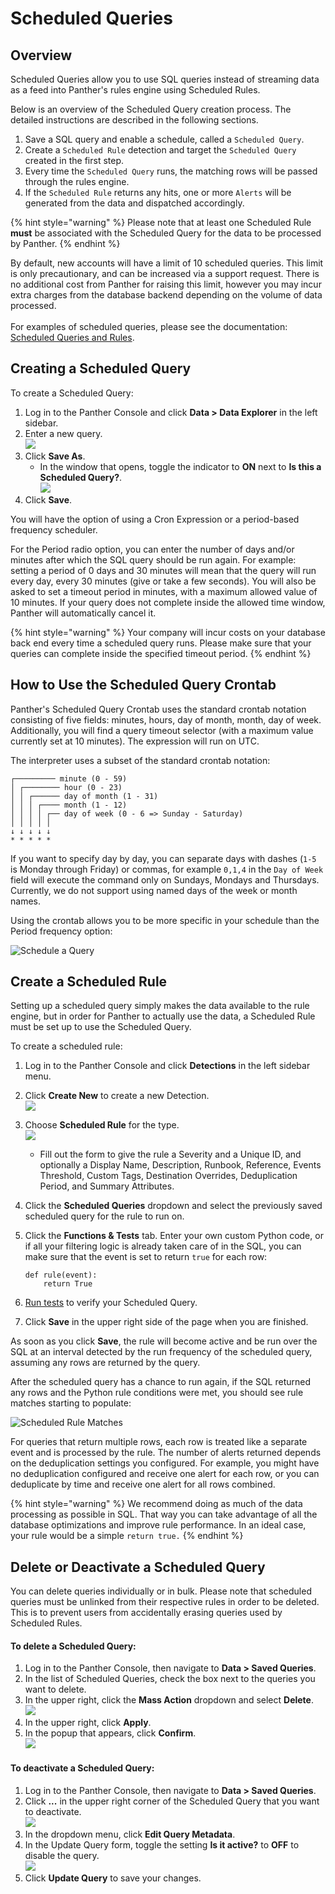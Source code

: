 # Scheduled Queries

## Overview

Scheduled Queries allow you to use SQL queries instead of streaming data as a feed into Panther's rules engine using Scheduled Rules.

Below is an overview of the Scheduled Query creation process. The detailed instructions are described in the following sections.

1. Save a SQL query and enable a schedule, called a `Scheduled Query`.
2. Create a `Scheduled Rule` detection and target the `Scheduled Query` created in the first step.
3. Every time the `Scheduled Query` runs, the matching rows will be passed through the rules engine.
4. If the `Scheduled Rule` returns any hits, one or more `Alerts` will be generated from the data and dispatched accordingly.

{% hint style="warning" %}
Please note that at least one Scheduled Rule **must** be associated with the Scheduled Query for the data to be processed by Panther.
{% endhint %}

By default, new accounts will have a limit of 10 scheduled queries. This limit is only precautionary, and can be increased via a support request. There is no additional cost from Panther for raising this limit, however you may incur extra charges from the database backend depending on the volume of data processed.\
\
For examples of scheduled queries, please see the documentation: [Scheduled Queries and Rules](https://docs.runpanther.io/data-analytics/example-queries#scheduled-queries-and-rules).

## Creating a Scheduled Query

To create a Scheduled Query:

1. Log in to the Panther Console and click **Data > Data Explorer** in the left sidebar.
2. Enter a new query.\
   ![](<../.gitbook/assets/Screen Shot 2022-03-21 at 10.15.07 AM.png>)
3. Click **Save As**.&#x20;
   * In the window that opens, toggle the indicator to **ON** next to **Is this a Scheduled Query?**.\
     ![](../.gitbook/assets/schedule-query.png)
4. Click **Save**.

You will have the option of using a Cron Expression or a period-based frequency scheduler.&#x20;

For the Period radio option, you can enter the number of days and/or minutes after which the SQL query should be run again. For example: setting a period of 0 days and 30 minutes will mean that the query will run every day, every 30 minutes (give or take a few seconds). You will also be asked to set a timeout period in minutes, with a maximum allowed value of 10 minutes. If your query does not complete inside the allowed time window, Panther will automatically cancel it.

{% hint style="warning" %}
Your company will incur costs on your database back end every time a scheduled query runs. Please make sure that your queries can complete inside the specified timeout period.
{% endhint %}

## How to Use the Scheduled Query Crontab

Panther's Scheduled Query Crontab uses the standard crontab notation consisting of five fields: minutes, hours, day of month, month, day of week. Additionally, you will find a query timeout selector (with a maximum value currently set at 10 minutes). The expression will run on UTC.

The interpreter uses a subset of the standard crontab notation:

```
┌───────── minute (0 - 59)
│ ┌──────── hour (0 - 23)
│ │ ┌────── day of month (1 - 31)
│ │ │ ┌──── month (1 - 12)
│ │ │ │ ┌── day of week (0 - 6 => Sunday - Saturday)
│ │ │ │ │               
↓ ↓ ↓ ↓ ↓
* * * * *
```

If you want to specify day by day, you can separate days with dashes (`1-5` is Monday through Friday) or commas, for example `0,1,4` in the `Day of Week` field will execute the command only on Sundays, Mondays and Thursdays. Currently, we do not support using named days of the week or month names.

Using the crontab allows you to be more specific in your schedule than the Period frequency option:

![Schedule a Query](../.gitbook/assets/scheduled-query-crontab.png)

## Create a Scheduled Rule

Setting up a scheduled query simply makes the data available to the rule engine, but in order for Panther to actually use the data, a Scheduled Rule must be set up to use the Scheduled Query.

To create a scheduled rule:

1. Log in to the Panther Console and click **Detections** in the left sidebar menu.
2. Click **Create New** to create a new Detection. \
   ![](../.gitbook/assets/create-new-detection.png)
3. Choose **Scheduled Rule** for the type.\
   ![](../.gitbook/assets/scheduled-rule.png)
   * Fill out the form to give the rule a Severity and a Unique ID, and optionally a Display Name, Description, Runbook, Reference, Events Threshold, Custom Tags, Destination Overrides, Deduplication Period, and Summary Attributes.&#x20;
4. Click the **Scheduled Queries** dropdown and select the previously saved scheduled query for the rule to run on.&#x20;
5.  Click the **Functions & Tests** tab. Enter your own custom Python code, or if all your filtering logic is already taken care of in the SQL, you can make sure that the event is set to return `true` for each row:

    ```
    def rule(event):  
        return True
    ```
6. [Run tests](https://docs.panther.com/writing-detections/testing) to verify your Scheduled Query.
7. Click **Save** in the upper right side of the page when you are finished.

As soon as you click **Save**, the rule will become active and be run over the SQL at an interval detected by the run frequency of the scheduled query, assuming any rows are returned by the query.

After the scheduled query has a chance to run again, if the SQL returned any rows and the Python rule conditions were met, you should see rule matches starting to populate:

![Scheduled Rule Matches](../.gitbook/assets/scheduled-rule-matches.png)

For queries that return multiple rows, each row is treated like a separate event and is processed by the rule. The number of alerts returned depends on the deduplication settings you configured. For example, you might have no deduplication configured and receive one alert for each row, or you can deduplicate by time and receive one alert for all rows combined.

{% hint style="warning" %}
We recommend doing as much of the data processing as possible in SQL. That way you can take advantage of all the database optimizations and improve rule performance. In an ideal case, your rule would be a simple `return true.`
{% endhint %}

## Delete or Deactivate a Scheduled Query

You can delete queries individually or in bulk. Please note that scheduled queries must be unlinked from their respective rules in order to be deleted. This is to prevent users from accidentally erasing queries used by Scheduled Rules.

#### To delete a Scheduled Query:

1. Log in to the Panther Console, then navigate to **Data > Saved Queries**.&#x20;
2. In the list of Scheduled Queries, check the box next to the queries you want to delete.
3. In the upper right, click the **Mass Action** dropdown and select **Delete**. \
   ![](<../.gitbook/assets/delete-query (1).png>)
4. In the upper right, click **Apply**.
5. In the popup that appears, click **Confirm**.\
   ![](<../.gitbook/assets/Screen Shot 2022-03-21 at 10.24.17 AM.png>)

#### To deactivate a Scheduled Query:

1. Log in to the Panther Console, then navigate to **Data > Saved Queries**.
2. Click **...** in the upper right corner of the Scheduled Query that you want to deactivate.\
   ![](../.gitbook/assets/query-options.png)
3. In the dropdown menu, click **Edit Query Metadata**.
4. In the Update Query form, toggle the setting **Is it active?** to **OFF** to disable the query.\
   ![](../.gitbook/assets/active-query.png)
5. Click **Update Query** to save your changes.

